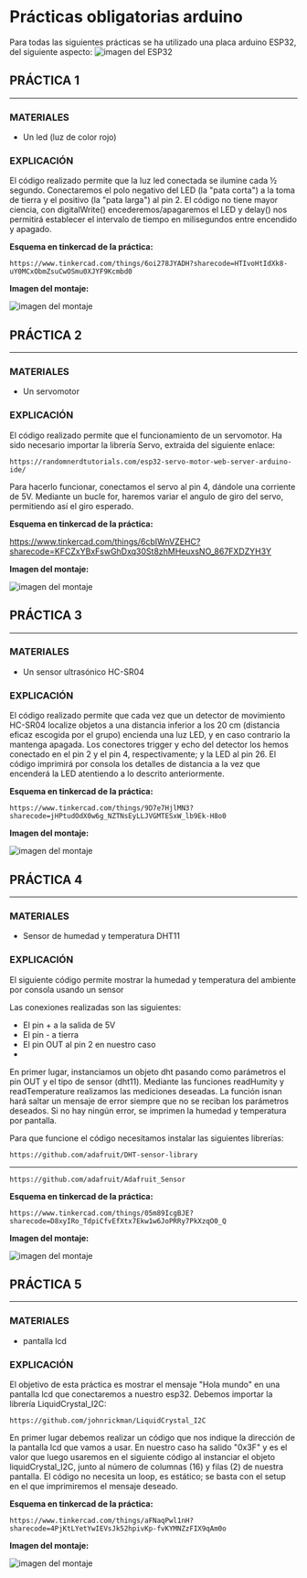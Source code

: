 # Prácticas obligatorias arduino

Para todas las siguientes prácticas se ha utilizado una placa arduino ESP32, del siguiente aspecto:
![imagen del ESP32](imagenes/esp32.jpg)


## PRÁCTICA 1
-------

### MATERIALES   

- Un led (luz de color rojo)

### EXPLICACIÓN

El código realizado permite que la luz led conectada se ilumine cada ½ segundo. Conectaremos el polo negativo del LED (la "pata corta") a la toma de tierra y el positivo (la "pata larga") al pin 2. El código no tiene mayor ciencia, con digitalWrite() encederemos/apagaremos el LED y delay() nos permitirá establecer el intervalo de tiempo en milisegundos entre encendido y apagado. 

**Esquema en tinkercad de la práctica:** 

    https://www.tinkercad.com/things/6oi278JYADH?sharecode=HTIvoHtIdXk8-uY0MCxObmZsuCwOSmu0XJYF9Kcmbd0

**Imagen del montaje:**

![imagen del montaje](imagenes/ejer1.jpg)

## PRÁCTICA 2
-------

### MATERIALES   

- Un servomotor

### EXPLICACIÓN

El código realizado permite que el funcionamiento de un servomotor. Ha sido necesario importar la librería Servo, extraida del siguiente enlace: 

    https://randomnerdtutorials.com/esp32-servo-motor-web-server-arduino-ide/ 
    
Para hacerlo funcionar, conectamos el servo al pin 4, dándole una corriente de 5V. Mediante un bucle for, haremos variar el angulo de giro del servo, permitiendo así el giro esperado.

**Esquema en tinkercad de la práctica:** 

https://www.tinkercad.com/things/6cbIWnVZEHC?sharecode=KFCZxYBxFswGhDxq30St8zhMHeuxsNO_867FXDZYH3Y

**Imagen del montaje:**

![imagen del montaje](imagenes/ejer2.jpg)

## PRÁCTICA 3
-------

### MATERIALES   

- Un sensor ultrasónico HC-SR04

### EXPLICACIÓN

El código realizado permite que cada vez que un detector de movimiento HC-SR04 localize objetos a una distancia inferior a los 20 cm (distancia eficaz escogida por el grupo) encienda una luz LED, y en caso contrario la mantenga apagada. Los conectores trigger y echo del detector los hemos conectado en el pin 2 y el pin 4, respectivamente; y la LED al pin 26. El código imprimirá por consola los detalles de distancia a la vez que encenderá la LED atentiendo a lo descrito anteriormente.

**Esquema en tinkercad de la práctica:** 

    https://www.tinkercad.com/things/9D7e7HjlMN3?sharecode=jHPtudOdX0w6g_NZTNsEyLLJVGMTESxW_lb9Ek-H8o0

**Imagen del montaje:**

![imagen del montaje](imagenes/ejer3.jpg)


## PRÁCTICA 4
-------

### MATERIALES   

- Sensor de humedad y temperatura DHT11

### EXPLICACIÓN

El siguiente código permite mostrar la humedad y temperatura del ambiente por consola usando un sensor

Las conexiones realizadas son las siguientes:
- El pin + a la salida de 5V
- El pin - a tierra
- El pin OUT al pin 2 en nuestro caso 
- 
En primer lugar, instanciamos un objeto dht pasando como parámetros el pin OUT y el tipo de sensor (dht11). Mediante las funciones readHumity y readTemperature realizamos las mediciones deseadas. La función isnan hará saltar un mensaje de error siempre que no se reciban los parámetros deseados. Si no hay ningún error, se imprimen la humedad y temperatura por pantalla. 

Para que funcione el código necesitamos instalar las siguientes librerías:

    https://github.com/adafruit/DHT-sensor-library
---
    https://github.com/adafruit/Adafruit_Sensor

**Esquema en tinkercad de la práctica:** 

    https://www.tinkercad.com/things/05m89IcgBJE?sharecode=D8xyIRo_TdpiCfvEfXtx7Ekw1w6JoPRRy7PkXzqO0_Q

**Imagen del montaje:**

![imagen del montaje](imagenes/ejer4.jpg)

## PRÁCTICA 5
-------

### MATERIALES   

- pantalla lcd

### EXPLICACIÓN

El objetivo de esta práctica es mostrar el mensaje "Hola mundo" en una pantalla lcd que conectaremos a nuestro esp32.
Debemos importar la librería LiquidCrystal_I2C:

    https://github.com/johnrickman/LiquidCrystal_I2C

En primer lugar debemos realizar un código que nos indique la dirección de la pantalla lcd que vamos a usar. En nuestro caso ha salido "0x3F" y es el valor que luego usaremos en el siguiente código al instanciar el objeto liquidCrystal_I2C, junto al número de columnas (16) y filas (2) de nuestra pantalla. El código no necesita un loop, es estático; se basta con el setup en el que imprimiremos el mensaje deseado.

**Esquema en tinkercad de la práctica:** 

    https://www.tinkercad.com/things/aFNaqPwl1nH?sharecode=4PjKtLYetYwIEVsJk52hpivKp-fvKYMNZzFIX9qAm0o

**Imagen del montaje:**

![imagen del montaje](imagenes/ejer5.jpg)
